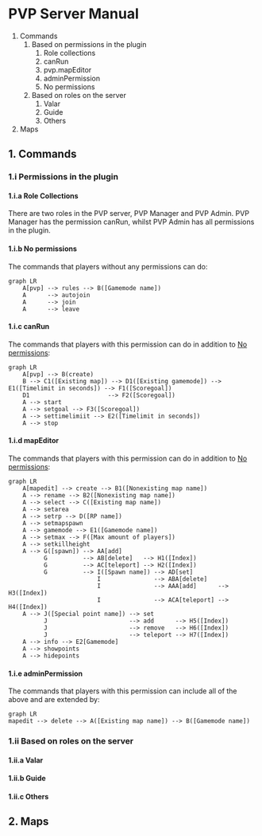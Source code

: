 # PVP Server Manual

1. Commands
    1. Based on permissions in the plugin
        1. Role collections
        2. canRun
        3. pvp.mapEditor
        4. adminPermission
        5. No permissions
    2. Based on roles on the server
        1. Valar
        2. Guide
        3. Others
2. Maps

## 1. Commands

### 1.i Permissions in the plugin

#### 1.i.a Role Collections

There are two roles in the PVP server, PVP Manager and PVP Admin. PVP Manager has the permission canRun, whilst PVP
Admin has all permissions in the plugin.

#### 1.i.b No permissions

The commands that players without any permissions can do:
```mermaid
graph LR
    A[pvp] --> rules --> B([Gamemode name])
    A      --> autojoin
    A      --> join
    A      --> leave
```

#### 1.i.c canRun

The commands that players with this permission can do in addition to [No permissions](#1ib-no-permissions):
```mermaid
graph LR
    A[pvp] --> B(create)
    B --> C1([Existing map]) --> D1([Existing gamemode]) --> E1([Timelimit in seconds]) --> F1([Scoregoal])
    D1                      --> F2([Scoregoal])
    A --> start
    A --> setgoal --> F3([Scoregoal])
    A --> settimelimiit --> E2([Timelimit in seconds])
    A --> stop
```
#### 1.i.d mapEditor

The commands that players with this permission can do in addition to [No permissions](#1ib-no-permissions):
```mermaid
graph LR
    A[mapedit] --> create --> B1([Nonexisting map name])
    A --> rename --> B2([Nonexisting map name])
    A --> select --> C([Existing map name])
    A --> setarea
    A --> setrp --> D([RP name])
    A --> setmapspawn
    A --> gamemode --> E1([Gamemode name])
    A --> setmax --> F([Max amount of players])
    A --> setkillheight
    A --> G([spawn]) --> AA[add]
          G          --> AB[delete]   --> H1([Index])
          G          --> AC[teleport] --> H2([Index])
          G          --> I([Spawn name]) --> AD[set]
                         I               --> ABA[delete]
                         I               --> AAA[add]      --> H3([Index])
                         I               --> ACA[teleport] --> H4([Index])
    A --> J([Special point name]) --> set
          J                       --> add      --> H5([Index])
          J                       --> remove   --> H6([Index])
          J                       --> teleport --> H7([Index])
    A --> info --> E2[Gamemode]
    A --> showpoints
    A --> hidepoints
```
#### 1.i.e adminPermission

The commands that players with this permission can include all of the above and are extended by:
```mermaid
graph LR
mapedit --> delete --> A([Existing map name]) --> B([Gamemode name])
```
### 1.ii Based on roles on the server
#### 1.ii.a Valar
#### 1.ii.b Guide
#### 1.ii.c Others
## 2. Maps